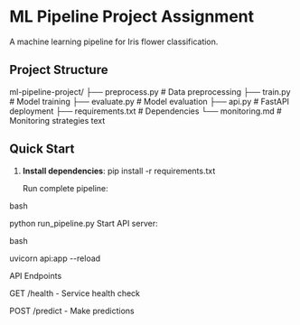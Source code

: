 # ML Pipeline Project Assignment

A  machine learning pipeline for Iris flower classification.

## Project Structure

ml-pipeline-project/
├── preprocess.py # Data preprocessing
├── train.py # Model training
├── evaluate.py # Model evaluation
├── api.py # FastAPI deployment
├── requirements.txt # Dependencies
└── monitoring.md # Monitoring strategies
text


## Quick Start

1. **Install dependencies**:
pip install -r requirements.txt

    Run complete pipeline:

bash

python run_pipeline.py
    Start API server:

bash

uvicorn api:app --reload


API Endpoints

   GET /health - Service health check

  POST /predict - Make predictions
    
